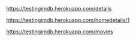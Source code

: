 https://testingimdb.herokuapp.com/details

https://testingimdb.herokuapp.com/homedetails/1

https://testingimdb.herokuapp.com/movies